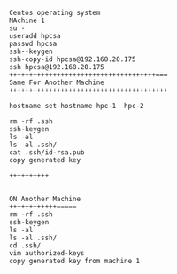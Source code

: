           Centos operating system
          MAchine 1
          su -
          useradd hpcsa
          passwd hpcsa
          ssh--keygen
          ssh-copy-id hpcsa@192.168.20.175
          ssh hpcsa@192.168.20.175
          +++++++++++++++++++++++++++++++++++++===
          Same For Another Machine
          ++++++++++++++++++++++++++++++++++++++++
          
          hostname set-hostname hpc-1  hpc-2
          
          rm -rf .ssh
          ssh-keygen
          ls -al
          ls -al .ssh/
          cat .ssh/id-rsa.pub
          copy generated key
          
          ++++++++++
          
          
          ON Another Machine
          ++++++++++++=====
          rm -rf .ssh
          ssh-keygen
          ls -al
          ls -al .ssh/
          cd .ssh/
          vim authorized-keys
          copy generated key from machine 1

